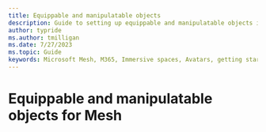 ```yaml
---
title: Equippable and manipulatable objects
description: Guide to setting up equippable and manipulatable objects in Mesh.
author: typride
ms.author: tmilligan
ms.date: 7/27/2023
ms.topic: Guide
keywords: Microsoft Mesh, M365, Immersive spaces, Avatars, getting started, documentation, features
---
```


# Equippable and manipulatable objects for Mesh